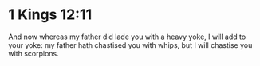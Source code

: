 # 1 Kings 12:11

And now whereas my father did lade you with a heavy yoke, I will add to your yoke: my father hath chastised you with whips, but I will chastise you with scorpions.